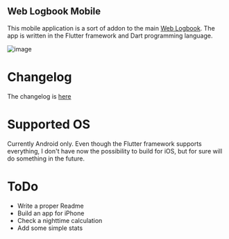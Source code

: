 ## Web Logbook Mobile

This mobile application is a sort of addon to the main [Web Logbook](https://github.com/vsimakhin/web-logbook/). The app is written in the Flutter framework and Dart programming language.

![image](https://user-images.githubusercontent.com/139220/229900051-58702257-17c0-4c3b-a328-3580a817d366.png)


# Changelog

The changelog is [here](https://github.com/vsimakhin/web-logbook-mobile/blob/main/CHANGELOG.md)


# Supported OS

Currently Android only. Even though the Flutter framework supports everything, I don't have now the possibility to build for iOS, but for sure will do something in the future.

# ToDo

- Write a proper Readme
- Build an app for iPhone
- Check a nighttime calculation
- Add some simple stats

